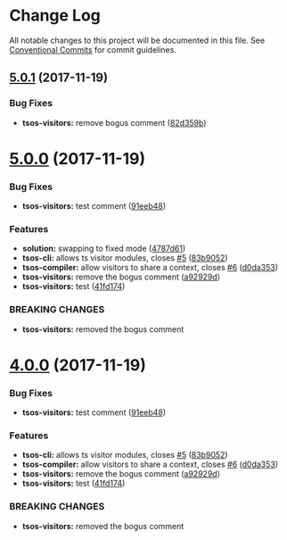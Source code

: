 # Change Log

All notable changes to this project will be documented in this file.
See [Conventional Commits](https://conventionalcommits.org) for commit guidelines.

<a name="5.0.1"></a>
## [5.0.1](https://github.com/brad-jones/tsos/compare/v5.0.0...v5.0.1) (2017-11-19)


### Bug Fixes

* **tsos-visitors:** remove bogus comment ([82d359b](https://github.com/brad-jones/tsos/commit/82d359b))




<a name="5.0.0"></a>
# [5.0.0](https://github.com/brad-jones/tsos/compare/v1.3.1...v5.0.0) (2017-11-19)


### Bug Fixes

* **tsos-visitors:** test comment ([91eeb48](https://github.com/brad-jones/tsos/commit/91eeb48))


### Features

* **solution:** swapping to fixed mode ([4787d61](https://github.com/brad-jones/tsos/commit/4787d61))
* **tsos-cli:** allows ts visitor modules, closes [#5](https://github.com/brad-jones/tsos/issues/5) ([83b9052](https://github.com/brad-jones/tsos/commit/83b9052))
* **tsos-compiler:** allow visitors to share a context, closes [#6](https://github.com/brad-jones/tsos/issues/6) ([d0da353](https://github.com/brad-jones/tsos/commit/d0da353))
* **tsos-visitors:** remove the bogus comment ([a92929d](https://github.com/brad-jones/tsos/commit/a92929d))
* **tsos-visitors:** test ([41fd174](https://github.com/brad-jones/tsos/commit/41fd174))


### BREAKING CHANGES

* **tsos-visitors:** removed the bogus comment




<a name="4.0.0"></a>
# [4.0.0](https://github.com/brad-jones/tsos/compare/v1.3.1...v4.0.0) (2017-11-19)


### Bug Fixes

* **tsos-visitors:** test comment ([91eeb48](https://github.com/brad-jones/tsos/commit/91eeb48))


### Features

* **tsos-cli:** allows ts visitor modules, closes [#5](https://github.com/brad-jones/tsos/issues/5) ([83b9052](https://github.com/brad-jones/tsos/commit/83b9052))
* **tsos-compiler:** allow visitors to share a context, closes [#6](https://github.com/brad-jones/tsos/issues/6) ([d0da353](https://github.com/brad-jones/tsos/commit/d0da353))
* **tsos-visitors:** remove the bogus comment ([a92929d](https://github.com/brad-jones/tsos/commit/a92929d))
* **tsos-visitors:** test ([41fd174](https://github.com/brad-jones/tsos/commit/41fd174))


### BREAKING CHANGES

* **tsos-visitors:** removed the bogus comment

